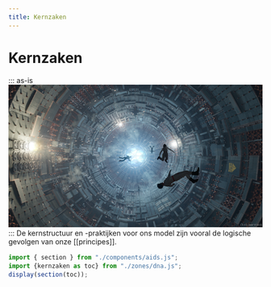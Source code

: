 ```yaml
---
title: Kernzaken
---
```

# Kernzaken
::: as-is
![](core_by_stevereeves_dfj9zfq-720.jpg)
:::
De kernstructuur en -praktijken voor ons model zijn vooral de logische gevolgen van onze [[principes]].
~~~js
import { section } from "./components/aids.js";
import {kernzaken as toc} from "./zones/dna.js";
display(section(toc));
~~~